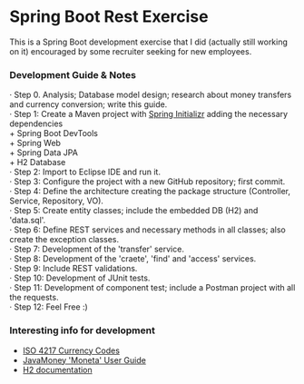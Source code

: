 # Spring Boot Rest Exercise

This is a Spring Boot development exercise that I did (actually still working on it) encouraged by some recruiter seeking for new employees.  

### Development Guide & Notes

· Step 0. Analysis; Database model design; research about money transfers and currency conversion; write this guide.  
· Step 1: Create a Maven project with [Spring Initializr](https://start.spring.io/) adding the necessary dependencies  
    + Spring Boot DevTools  
    + Spring Web  
    + Spring Data JPA  
    + H2 Database  
· Step 2: Import to Eclipse IDE and run it.  
· Step 3: Configure the project with a new GitHub repository; first commit.  
· Step 4: Define the architecture creating the package structure (Controller, Service, Repository, VO).  
· Step 5: Create entity classes; include the embedded DB (H2) and 'data.sql'.    
· Step 6: Define REST services and necessary methods in all classes; also create the exception classes.  
· Step 7: Development of the 'transfer' service.  
· Step 8: Development of the 'craete', 'find' and 'access' services.  
· Step 9: Include REST validations.  
· Step 10: Development of JUnit tests.  
· Step 11: Development of component test; include a Postman project with all the requests.  
· Step 12: Feel Free :)

### Interesting info for development

* [ISO 4217 Currency Codes](https://www.xe.com/es/iso4217.php#Y)
* [JavaMoney 'Moneta' User Guide](https://github.com/JavaMoney/jsr354-ri/blob/master/moneta-core/src/main/asciidoc/userguide.adoc#monetary-amounts)
* [H2 documentation](https://www.h2database.com/html/commands.html)
